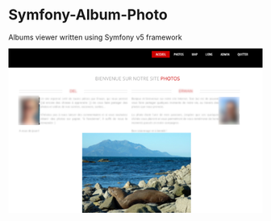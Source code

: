 # Symfony-Album-Photo
Albums viewer written using Symfony v5 framework

![Frontend](https://raw.githubusercontent.com/air01a/Symfony-Album-Photo/master/doc/images/Screenshot%202020-09-17%20at%2010.32.30.png)

